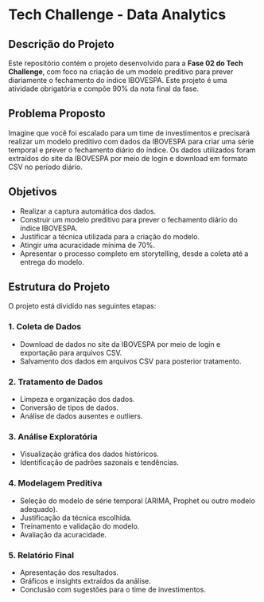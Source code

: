 # Tech Challenge - Data Analytics

## Descrição do Projeto

Este repositório contém o projeto desenvolvido para a **Fase 02 do Tech Challenge**, com foco na criação de um modelo preditivo para prever diariamente o fechamento do índice IBOVESPA. Este projeto é uma atividade obrigatória e compõe 90% da nota final da fase.

## Problema Proposto

Imagine que você foi escalado para um time de investimentos e precisará realizar um modelo preditivo com dados da IBOVESPA para criar uma série temporal e prever o fechamento diário do índice. Os dados utilizados foram extraídos do site da IBOVESPA por meio de login e download em formato CSV no período diário.

## Objetivos

- Realizar a captura automática dos dados.
- Construir um modelo preditivo para prever o fechamento diário do índice IBOVESPA.
- Justificar a técnica utilizada para a criação do modelo.
- Atingir uma acuracidade mínima de 70%.
- Apresentar o processo completo em storytelling, desde a coleta até a entrega do modelo.

## Estrutura do Projeto

O projeto está dividido nas seguintes etapas:

### 1. Coleta de Dados

- Download de dados no site da IBOVESPA por meio de login e exportação para arquivos CSV.
- Salvamento dos dados em arquivos CSV para posterior tratamento.

### 2. Tratamento de Dados

- Limpeza e organização dos dados.
- Conversão de tipos de dados.
- Análise de dados ausentes e outliers.

### 3. Análise Exploratória

- Visualização gráfica dos dados históricos.
- Identificação de padrões sazonais e tendências.

### 4. Modelagem Preditiva

- Seleção do modelo de série temporal (ARIMA, Prophet ou outro modelo adequado).
- Justificação da técnica escolhida.
- Treinamento e validação do modelo.
- Avaliação da acuracidade.

### 5. Relatório Final

- Apresentação dos resultados.
- Gráficos e insights extraídos da análise.
- Conclusão com sugestões para o time de investimentos.

